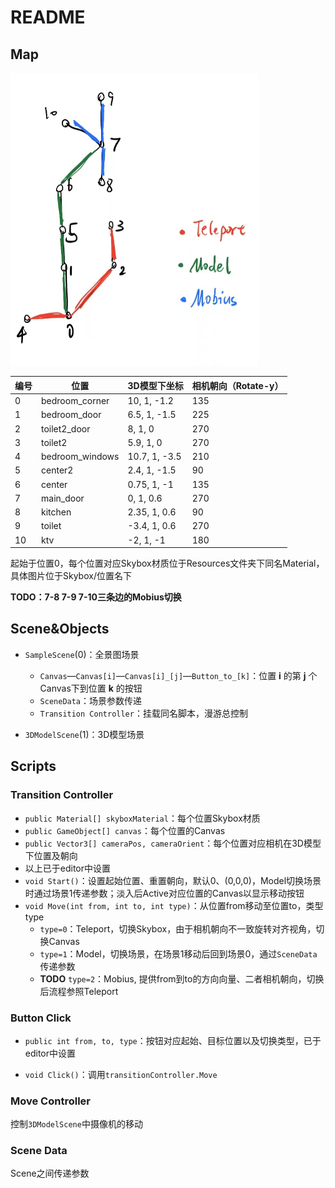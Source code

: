 # README

## Map



<img src="README.assets\image-20221218211206547.png" alt="image-20221218211206547" style="zoom:67%;" />

| 编号 | 位置            | 3D模型下坐标  | 相机朝向（Rotate-y） |
| ---- | --------------- | ------------- | -------------------- |
| 0    | bedroom_corner  | 10, 1, -1.2   | 135                  |
| 1    | bedroom_door    | 6.5, 1, -1.5  | 225                  |
| 2    | toilet2_door    | 8, 1, 0       | 270                  |
| 3    | toilet2         | 5.9, 1, 0     | 270                  |
| 4    | bedroom_windows | 10.7, 1, -3.5 | 210                  |
| 5    | center2         | 2.4, 1, -1.5  | 90                   |
| 6    | center          | 0.75, 1, -1   | 135                  |
| 7    | main_door       | 0, 1, 0.6     | 270                  |
| 8    | kitchen         | 2.35, 1, 0.6  | 90                   |
| 9    | toilet          | -3.4, 1, 0.6  | 270                  |
| 10   | ktv             | -2, 1, -1     | 180                  |

起始于位置0，每个位置对应Skybox材质位于Resources文件夹下同名Material，具体图片位于Skybox/位置名下

**TODO：7-8 7-9 7-10三条边的Mobius切换**

## Scene&Objects

- `SampleScene`(0)：全景图场景
  - `Canvas`—`Canvas[i]`—`Canvas[i]_[j]`—`Button_to_[k]`：位置 **i** 的第 **j** 个Canvas下到位置 **k** 的按钮
  - `SceneData`：场景参数传递
  - `Transition Controller`：挂载同名脚本，漫游总控制

- `3DModelScene`(1)：3D模型场景

## Scripts

### Transition Controller

- `public Material[] skyboxMaterial`：每个位置Skybox材质
- `public GameObject[] canvas`：每个位置的Canvas
- `public Vector3[] cameraPos, cameraOrient`：每个位置对应相机在3D模型下位置及朝向
- 以上已于editor中设置
- `void Start()`：设置起始位置、重置朝向，默认0、(0,0,0)，Model切换场景时通过场景1传递参数；淡入后Active对应位置的Canvas以显示移动按钮
- `void Move(int from, int to, int type)`：从位置from移动至位置to，类型type
  - `type=0`：Teleport，切换Skybox，由于相机朝向不一致旋转对齐视角，切换Canvas
  - `type=1`：Model，切换场景，在场景1移动后回到场景0，通过`SceneData`传递参数
  - **TODO** `type=2`：Mobius, 提供from到to的方向向量、二者相机朝向，切换后流程参照Teleport

### Button Click

- `public int from, to, type`：按钮对应起始、目标位置以及切换类型，已于editor中设置

- `void Click()`：调用`transitionController.Move`

### Move Controller

控制`3DModelScene`中摄像机的移动

### Scene Data

Scene之间传递参数
